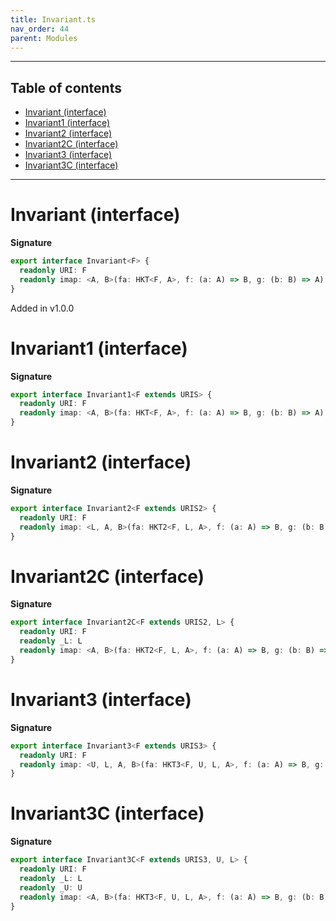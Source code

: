```yaml
---
title: Invariant.ts
nav_order: 44
parent: Modules
---
```


---

<h2 class="text-delta">Table of contents</h2>

- [Invariant (interface)](#invariant-interface)
- [Invariant1 (interface)](#invariant1-interface)
- [Invariant2 (interface)](#invariant2-interface)
- [Invariant2C (interface)](#invariant2c-interface)
- [Invariant3 (interface)](#invariant3-interface)
- [Invariant3C (interface)](#invariant3c-interface)

---

# Invariant (interface)

**Signature**

```ts
export interface Invariant<F> {
  readonly URI: F
  readonly imap: <A, B>(fa: HKT<F, A>, f: (a: A) => B, g: (b: B) => A) => HKT<F, B>
}
```

Added in v1.0.0

# Invariant1 (interface)

**Signature**

```ts
export interface Invariant1<F extends URIS> {
  readonly URI: F
  readonly imap: <A, B>(fa: HKT<F, A>, f: (a: A) => B, g: (b: B) => A) => Type<F, B>
}
```

# Invariant2 (interface)

**Signature**

```ts
export interface Invariant2<F extends URIS2> {
  readonly URI: F
  readonly imap: <L, A, B>(fa: HKT2<F, L, A>, f: (a: A) => B, g: (b: B) => A) => Type2<F, L, B>
}
```

# Invariant2C (interface)

**Signature**

```ts
export interface Invariant2C<F extends URIS2, L> {
  readonly URI: F
  readonly _L: L
  readonly imap: <A, B>(fa: HKT2<F, L, A>, f: (a: A) => B, g: (b: B) => A) => Type2<F, L, B>
}
```

# Invariant3 (interface)

**Signature**

```ts
export interface Invariant3<F extends URIS3> {
  readonly URI: F
  readonly imap: <U, L, A, B>(fa: HKT3<F, U, L, A>, f: (a: A) => B, g: (b: B) => A) => Type3<F, U, L, B>
}
```

# Invariant3C (interface)

**Signature**

```ts
export interface Invariant3C<F extends URIS3, U, L> {
  readonly URI: F
  readonly _L: L
  readonly _U: U
  readonly imap: <A, B>(fa: HKT3<F, U, L, A>, f: (a: A) => B, g: (b: B) => A) => Type3<F, U, L, B>
}
```
